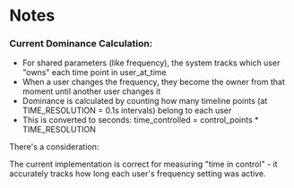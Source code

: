 # Notes


### Current Dominance Calculation:


- For shared parameters (like frequency), the system tracks which user "owns" each time point in user_at_time
- When a user changes the frequency, they become the owner from that moment until another user changes it
- Dominance is calculated by counting how many timeline points (at TIME_RESOLUTION = 0.1s intervals) belong to each user
- This is converted to seconds: time_controlled = control_points * TIME_RESOLUTION

There's a consideration:

The current implementation is correct for measuring "time in control" - it accurately tracks how long each user's frequency setting was active. 